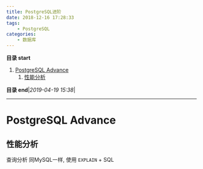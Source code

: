 ```yaml
---
title: PostgreSQL进阶
date: 2018-12-16 17:28:33
tags: 
    - PostgreSQL
categories: 
    - 数据库
---
```


**目录 start**
 
1. [PostgreSQL Advance](#postgresql-advance)
    1. [性能分析](#性能分析)

**目录 end**|_2019-04-19 15:38_|
****************************************
# PostgreSQL Advance


## 性能分析

查询分析 同MySQL一样, 使用 `EXPLAIN` + SQL

